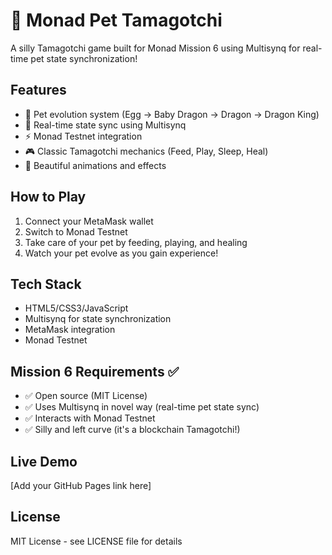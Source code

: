# 🐉 Monad Pet Tamagotchi

A silly Tamagotchi game built for Monad Mission 6 using Multisynq for real-time pet state synchronization!

## Features
- 🥚 Pet evolution system (Egg → Baby Dragon → Dragon → Dragon King)
- 📡 Real-time state sync using Multisynq
- ⚡ Monad Testnet integration
- 🎮 Classic Tamagotchi mechanics (Feed, Play, Sleep, Heal)
- 💫 Beautiful animations and effects

## How to Play
1. Connect your MetaMask wallet
2. Switch to Monad Testnet
3. Take care of your pet by feeding, playing, and healing
4. Watch your pet evolve as you gain experience!

## Tech Stack
- HTML5/CSS3/JavaScript
- Multisynq for state synchronization
- MetaMask integration
- Monad Testnet

## Mission 6 Requirements ✅
- ✅ Open source (MIT License)
- ✅ Uses Multisynq in novel way (real-time pet state sync)
- ✅ Interacts with Monad Testnet
- ✅ Silly and left curve (it's a blockchain Tamagotchi!)

## Live Demo
[Add your GitHub Pages link here]

## License
MIT License - see LICENSE file for details
